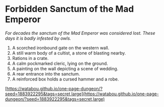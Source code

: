 # Forbidden Sanctum of the Mad Emperor

_For decades the sanctum of the Mad Emperor was considered lost. These days it is badly infested by owls._

1. A scorched ironbound gate on the western wall.
2. A still warm body of a cultist, a stone of blasting nearby.
3. Rations in a crate.
4. A calm pockmarked cleric, lying on the ground.
5. A painting on the wall depicting a scene of wedding.
6. A rear entrance into the sanctum.
7. A reinforced box holds a cursed hammer and a robe.

[https://watabou.github.io/one-page-dungeon/?seed=1883922295&tags=secret,large](https://watabou.github.io/one-page-dungeon/?seed=1883922295&tags=secret,large)
